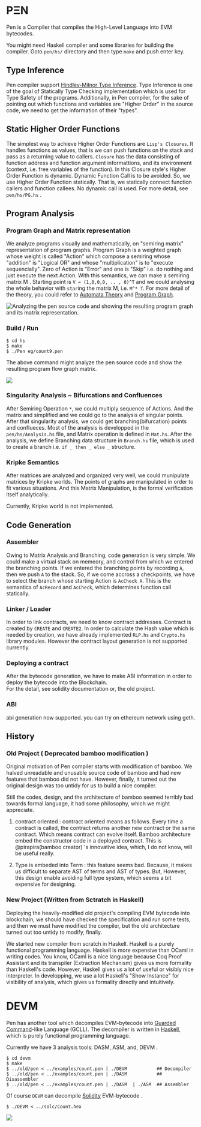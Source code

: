 # PΞN 

Pen is a Compiler that compiles the High-Level Language into EVM bytecodes. 

You might need Haskell compiler  and some libraries for building the compiler. 
Goto `pen/hs/` directory and then type `make` and push enter key. 


## Type Inference 

Pen compiler support [Hindley-Milnor Type Inference](https://www.cis.upenn.edu/~bcpierce/tapl/).
Type Inference is one of the goal of Statically Type Checking implementation which is used for Type Safety of the programs. 
Additionally, in Pen compiler, for the sake of pointing out which functions and variables are "Higher Order" in the source code, we need to get the information of their "types".  

## Static Higher Order Functions 

The simplest way to achieve Higher Order Functions are `Lisp's Closures`. It handles functions as values, that is we can push functions on the stack and pass as a returning value to callers. `Closure` has the data consisting of function address and function argument informattions, and its environment (context, i.e. free variables of the function). In this Closure style's Higher Order Function is dynamic. Dynamic Function Call is to be avoided. 
So, we use Higher Order Function statically. That is, we statically connect function callers and function callees. No dynamic call is used. For more detail, see `pen/hs/PG.hs` .  


## Program Analysis 


### Program Graph and Matrix representation 


We analyze programs visually and mathematically, on "semiring matrix" representation of program graphs.
Program Graph is a weighted graph whose weight is called "Action" which compose a semiring whose "addition" is "Logical OR" and whose "multiplication" is to "execute sequencially". Zero of Action is "Error" and one is "Skip" i.e. do nothing and just execute the next Action. With this semantics, we can make a semiring matrix M . Starting point is `V = (1,0,0,0, .. , 0)^T` and we could analysing the whole behavior with `star`ing the matrix M, i.e. `M^* T`. 
For more detail of the theory, you could refer to [Automata Theory](https://ems.press/books/standalone/174) and [Program Graph](https://arxiv.org/abs/2012.10086). 


![Analyzing the pen source code and showing the resulting program graph and its matrix representation.](/images/program_graph_and_matrix.png) 




### Build / Run 

```
$ cd hs 
$ make 
$ ./Pen eg/count9.pen
``` 

The above command might analyze the pen source code and show the resulting program flow graph matrix. 

![](/images/type_inference.png) 


### Singularity Analysis ~ Bifurcations and Confluences 

After Semiring Operation `*`, we could multiply sequence of Actions. And the matrix and simplified and we could go to the 
analysis of singular points. After that singularity analysis, we could get branching(bifurcation) points and conflueces. 
Most of the analysis is developped in the `pen/hs/Analysis.hs` file, and Matrix operation is defined in `Mat.hs`. 
After the analysis, we define Branching data structure in `Branch.hs` file, which is used to create a branch i.e. `if _ then _ else _` structure. 



### Kripke Semantics 

After matrices are analyzed and organized very well, we could munipulate matrices by Kripke worlds. 
The points of graphs are manipulated in order to fit various situations. 
And this Matrix Manipulation, is the formal verification itself analytically. 

Currently, Kripke world is not implemented. 




## Code Generation 


### Assembler 

Owing to Matrix Analysis and Branching, code generation is very simple. 
We could make a virtual stack on memeory, and control from which we entered the branching points. 
If we entered the branching points by recording `A`, then we push `A` to the stack. So, if we come accross a checkpoints, 
we have to select the branch whose starting Action is `AcCheck A`. This is the semantics of `AcRecord` and `AcCheck`, which determines function call statically. 



### Linker / Loader 


In order to link contracts, we need to know contract addresses. 
Contract is created by `CREATE` and `CREATE2`. 
In order to calculate the Hash value which is needed by creation, 
we have already implemented `RLP.hs` and `Crypto.hs` library modules. 
However the contract layout generation is not supported currently. 


### Deploying a contract 

After the bytecode generation, we have to make ABI information in order to deploy the bytecode into the Blockchain.  
For the detail, see solidity documentation or, the old project. 



### ABI 

abi generation now supported. 
you can try on ethereum network using geth. 






## History 


### Old Project ( Deprecated bamboo modification ) 

Original motivation of Pen compiler starts with modification of bamboo. 
We halved unreadable and unusable source code of bamboo and had new features that bamboo did not have. 
However, finally, it turned out the original design was too untidy for us to build a nice compiler. 
 
Still the codes, design, and the architecture of bamboo seemed terribly bad towards formal language, 
it had some philosophy, which we might appreciate. 

1. contract oriented : contract oriented means as follows. 
Every time a contract is called, the contract returns another new contract or the same contract. 
Which means contract can evolve itself. Bamboo architecture embed the constructor code in a deployed contract.
This is @pirapira(bamboo creator) 's innovative idea, which, I do not know, will be useful really. 

2. Type is embeded into Term : this feature seems bad. Because, 
it makes us difficult to separate AST of terms and AST of types. 
But, However, this design enable avoiding full type system, which seems a bit expensive for designing. 




### New Project (Written from Sctratch in Haskell) 


Deploying the heavily-modified old project's compiling EVM bytecode into blockchain, we should have checked the specification and run some tests, and 
then we must have modified the compiler, but the old architecture turned out too untidy to modify, finally. 

We started new compiler from scratch in Haskell. Haskell is a purely functional programming language. 
Haskell is more expensive than OCaml in writing codes. You know, OCaml is a nice language because Coq Proof Assistant and its transpiler (Extraction Mechanism) gives us more formality than Haskell's code. However, Haskell gives us a lot of useful or visibly nice interpreter. 
In developping, we use a lot Haskell's "Show Instance" for visibility of analysis, which gives us formality directly and intuitively. 





# DEVM

Pen has another tool which decompiles EVM-bytecode into [Guarded Command](https://en.wikipedia.org/wiki/Guarded_Command_Language)-like Language (GCLL). 
The decompiler is written in [Haskell](https://www.haskell.org/), which is purely functional programming language.  

Currently we have 3 analysis tools: DASM, ASM, and, DEVM . 

```
$ cd devm 
$ make
$ ../old/pen < ../examples/count.pen | ./DEVM           ## Decompiler 
$ ../old/pen < ../examples/count.pen | ./DASM           ## Disassembler
$ ../old/pen < ../examples/count.pen | ./DASM  | ./ASM  ## Assembler
``` 

Of course `DEVM` can decompile [Solidity](https://github.com/ethereum/solidity/) EVM-bytecode . 
```
$ ./DEVM < ../solc/Count.hex 
```

![](/images/devm_solc.png)


